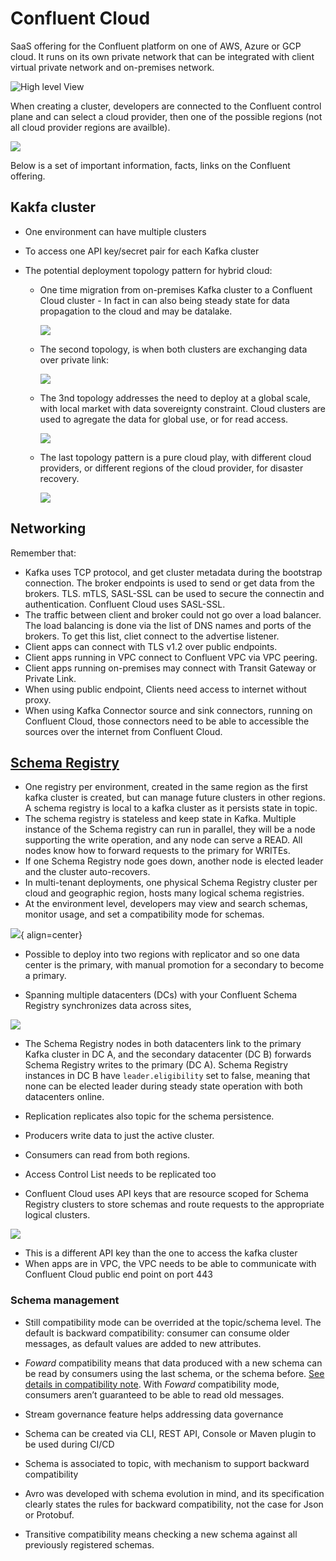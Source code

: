 # Confluent Cloud

SaaS offering for the Confluent platform on one of AWS, Azure or GCP cloud. It runs on its own private network that can be integrated with client virtual private network and on-premises network. 

![High level View](./diagrams/hl-view-conf-cloud.drawio.png)

When creating a cluster, developers are connected to the Confluent control plane and can select a cloud provider, then one of the possible regions (not all cloud provider regions are availble).

![](./diagrams/cp-dp.drawio.png)

Below is a set of important information, facts, links on the Confluent offering.

## Kakfa cluster

* One environment can have multiple clusters
* To access one API key/secret pair for each Kafka cluster
* The potential deployment topology pattern for hybrid cloud:

    * One time migration from on-premises Kafka cluster to a Confluent Cloud cluster - In fact in can also being steady state for data propagation to the cloud and may be datalake.

        ![](./diagrams/topo-a.drawio.png)
    
    * The second topology, is when both clusters are exchanging data over private link:

        ![](./diagrams/topo-b.drawio.png)

    * The 3nd topology addresses the need to deploy at a global scale, with local market with data sovereignty constraint. Cloud clusters are used to agregate the data for global use, or for read access.

        ![](./diagrams/topo-c.drawio.png)

    * The last topology pattern is a pure cloud play, with different cloud providers, or different regions of the cloud provider, for disaster recovery.

        ![](./diagrams/topo-d.drawio.png)


## Networking

Remember that:

* Kafka uses TCP protocol, and get cluster metadata during the bootstrap connection. The broker endpoints is used to send or get data from the brokers. TLS. mTLS, SASL-SSL can be used to secure the connectin and authentication. Confluent Cloud uses SASL-SSL.
* The traffic between client and broker could not go over a load balancer. The load balancing is done via the list of DNS names and ports of the brokers. To get this list, cliet connect to the advertise listener. 
* Client apps can connect with TLS v1.2 over public endpoints.
* Client apps running in VPC connect to Confluent VPC via VPC peering.
* Client apps running on-premises may connect with Transit Gateway or Private Link.
* When using public endpoint, Clients need access to internet without proxy. 
* When using Kafka Connector source and sink connectors, running on Confluent Cloud, those connectors need to be able to accessible the sources over the internet from Confluent Cloud.

## [Schema Registry](https://docs.confluent.io/platform/current/schema-registry/index.html)

* One registry per environment, created in the same region as the first kafka cluster is created, but can manage future clusters in other regions. A schema registry is local to a kafka cluster as it persists state in topic.
* The schema registry is stateless and keep state in Kafka. Multiple instance of the Schema registry can run in parallel, they will be a node supporting the write operation, and any node can serve a READ. All nodes know how to forward requests to the primary for WRITEs.
* If one Schema Registry node goes down, another node is elected leader and the cluster auto-recovers.
* In multi-tenant deployments, one physical Schema Registry cluster per cloud and geographic region, hosts many logical schema registries.
* At the environment level, developers may view and search schemas, monitor usage, and set a compatibility mode for schemas. 

![](./diagrams/registry.drawio.png){ align=center}

* Possible to deploy into two regions with replicator and so one data center is the primary, with manual promotion for a secondary to become a primary. 

* Spanning multiple datacenters (DCs) with your Confluent Schema Registry synchronizes data across sites, 

![](./diagrams/registry-2dc.drawio.png)

* The Schema Registry nodes in both datacenters link to the primary Kafka cluster in DC A, and the secondary datacenter (DC B) forwards Schema Registry writes to the primary (DC A). Schema Registry instances in DC B have `leader.eligibility` set to false, meaning that none can be elected leader during steady state operation with both datacenters online.
* Replication replicates also topic for the schema persistence.
* Producers write data to just the active cluster. 
* Consumers can read from both regions.
* Access Control List needs to be replicated too

* Confluent Cloud uses API keys that are resource scoped for Schema Registry clusters to store schemas and route requests to the appropriate logical clusters.

![](./diagrams/registry-saas.drawio.png)

* This is a different API key than the one to access the kafka cluster
* When apps are in VPC, the VPC needs to be able to communicate with  Confluent Cloud public end point on port 443


### Schema management 

* Still compatibility mode can be overrided at the topic/schema level. The default is backward compatibility: consumer can consume older messages, as default values are added to new attributes.
* *Foward* compatibility means that data produced with a new schema can be read by consumers using the last schema, or the schema before. [See details in compatibility note](https://docs.confluent.io/cloud/current/sr/fundamentals/schema-evolution.html#summary). With *Foward* compatibility mode, consumers aren’t guaranteed to be able to read old messages.

* Stream governance feature helps addressing data governance
* Schema can be created via CLI, REST API, Console or Maven plugin to be used during CI/CD
* Schema is associated to topic, with mechanism to support backward compatibility
* Avro was developed with schema evolution in mind, and its specification clearly states the rules for backward compatibility, not the case for Json or Protobuf.
* Transitive compatibility means checking a new schema against all previously registered schemas.
